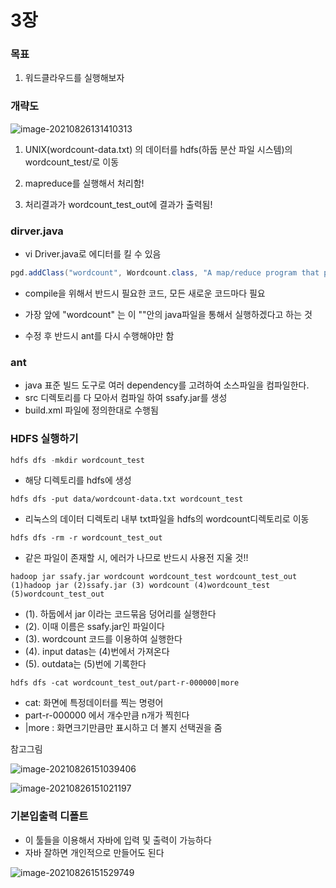 # 3장

### 목표

1. 워드클라우드를 실행해보자



### 개략도

![image-20210826131410313](C:\Users\multicampus\AppData\Roaming\Typora\typora-user-images\image-20210826131410313.png)

1.  UNIX(wordcount-data.txt) 의 데이터를 hdfs(하둡 분산 파일 시스템)의 wordcount_test/로 이동

2. mapreduce를 실행해서 처리함!
3. 처리결과가 wordcount_test_out에 결과가 출력됨!



### dirver.java

- vi Driver.java로 에디터를 킬 수 있음



```java
pgd.addClass("wordcount", Wordcount.class, "A map/reduce program that performs word counting.");

```

- compile을 위해서 반드시 필요한 코드, 모든 새로운 코드마다 필요

- 가장 앞에 "wordcount" 는 이 ""안의 java파일을 통해서 실행하겠다고 하는 것

- 수정 후 반드시 ant를 다시 수행해야만 함

  

### ant

- java  표준 빌드 도구로 여러 dependency를 고려하여 소스파일을 컴파일한다.
- src 디렉토리를 다 모아서 컴파일 하여 ssafy.jar를 생성
- build.xml 파일에 정의한대로 수행됨



### HDFS 실행하기

```java
hdfs dfs -mkdir wordcount_test 
```

- 해당 디렉토리를 hdfs에 생성

  

```
hdfs dfs -put data/wordcount-data.txt wordcount_test
```

- 리눅스의 데이터 디렉토리 내부 txt파일을 hdfs의 wordcount디렉토리로 이동

  

```
hdfs dfs -rm -r wordcount_test_out
```

- 같은 파일이 존재할 시, 에러가 나므로 반드시 사용전 지울 것!!



```
hadoop jar ssafy.jar wordcount wordcount_test wordcount_test_out
(1)hadoop jar (2)ssafy.jar (3) wordcount (4)wordcount_test (5)wordcount_test_out
```

- (1). 하둡에서 jar 이라는 코드묶음 덩어리를 실행한다
- (2). 이때 이름은 ssafy.jar인 파일이다
- (3). wordcount 코드를 이용하여 실행한다
- (4). input datas는 (4)번에서 가져온다
- (5). outdata는 (5)번에 기록한다



```
hdfs dfs -cat wordcount_test_out/part-r-000000|more
```

- cat: 화면에 특정데이터를 찍는 명령어
- part-r-000000 에서 개수만큼 n개가 찍힌다
- |more : 화면크기만큼만 표시하고 더 볼지 선택권을 줌

참고그림

![image-20210826151039406](C:\Users\multicampus\AppData\Roaming\Typora\typora-user-images\image-20210826151039406.png)

![image-20210826151021197](C:\Users\multicampus\AppData\Roaming\Typora\typora-user-images\image-20210826151021197.png)



### 기본입출력 디폴트

- 이 툴들을 이용해서 자바에 입력 및 출력이 가능하다
- 자바 잘하면 개인적으로 만들어도 된다

![image-20210826151529749](C:\Users\multicampus\AppData\Roaming\Typora\typora-user-images\image-20210826151529749.png)

